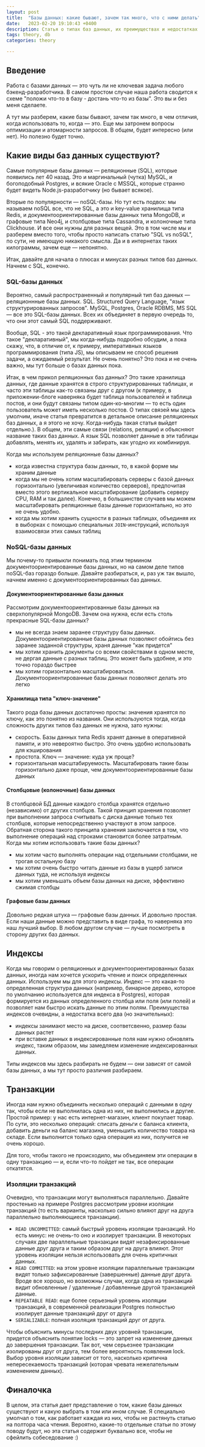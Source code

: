 ```yaml
---
layout: post
title:  "Базы данных: какие бывают, зачем так много, что с ними делать"
date:   2023-02-20 19:10:43 +0400
description: Статья о типах баз данных, их преимуществах и недостатках.
tags: theory, db
categories: theory

---
```


## Введение

Работа с базами данных — это чуть ли не ключевая задача любого бэкенд-разработчика. В самом простом случае наша работа сводится к схеме "положи что-то в базу - достань что-то из базы". Это вы и без меня сделаете.

А тут мы разберем, какие базы бывают, зачем так много, в чем отличия, когда использовать то, когда — это. Еще мы затронем вопросы оптимизации и атомарности запросов. В общем, будет интересно (или нет). Но полезно будет точно.

## Какие виды баз данных существуют?

Самые популярные базы данных — реляционные (SQL), которые появились лет 40 назад. Это и маргинальный (чутка) MySQL, и богоподобный Postgres, и всякие Oracle с MSSQL, которые странно будет видеть Node.js-разработчику (но бывает всякое).

Вторые по популярности — noSQL-базы. Но тут есть подвох: мы называем noSQL все, что не SQL, а это и key-value хранилища типа Redis, и документоориентированные базы данных типа MongoDB, и графовые типа Neo4j, и столбцовые типа Сassandra, и колоночные типа Clickhouse. И все они нужны для разных вещей. Это в том числе мы и разберем вместо того, чтобы просто написать статью "SQL vs noSQL", по сути, не имеющую никакого смысла. Да и в интернетах таких килограммы, зачем еще — непонятно.

Итак, давайте для начала о плюсах и минусах разных типов баз данных. Начнем с SQL, конечно.

### SQL-базы данных

Вероятно, самый распространенный и популярный тип баз данных — реляционнные базы данных. SQL. Structured Query Language, "язык структурированных запросов". MySQL, Postgres, Oracle RDBMS, MS SQL — все это SQL-базы данных. Всех их объединяет в первую очередь то, что они этот самый SQL поддерживают.

Вообще, SQL - это такой декларативный язык программирования. Что такое "декларативный", мы когда-нибудь подробно обсудим, а пока скажу, что, в отличие от, к примеру, императивных языков программирования (типа JS), мы описываем не способ решения задачи, а ожидаемый результат. Не очень понятно? Это пока и не очень важно, мы тут больше о базах данных пока.

Итак, в чем прикол реляционных баз данных? Это такие хранилища данных, где данные хранятся в строго структурированных таблицах, и часто эти таблицы как-то связаны друг с другом (к примеру, в приложении-блоге наверняка будет таблица пользователей и таблица постов, и они будут связаны типом один-ко-многим — то есть один пользователь может иметь несколько постов. О типах связей мы здесь умолчим, иначе статья превратится в детальное описание реляционных баз данных, а я этого не хочу. Когда-нибудь такая статья выйдет отдельно.). В общем, эти самые связи (relations, реляции) и объясняют название таких баз данных. А язык SQL позволяет данные в эти таблицы добавлять, менять их, удалять и забирать, как угодно их комбинируя.

Когда мы используем реляционные базы данных?

- когда известна структура базы данных, то, в какой форме мы храним данные
- когда мы не очень хотим масштабировать серверы с базой данных горизонтально (увеличивая количество серверов), предпочитая вместо этого вертикальное масштабирование (добавить серверу CPU, RAM и так далее). Конечно, в большинстве случаев мы можем масштабировать реляционные базы данные горизонтально, но это не очень удобно.
- когда мы хотим хранить сущности в разных таблицах, объединяя их в выборках с помощью специальных `JOIN`-инструкций, используя взаимосвязи этих самых таблиц

### NoSQL-базы данных

Мы почему-то привыкли понимать под этим термином документоориентированные базы данных, но на самом деле типов noSQL-баз гораздо больше. Давайте разбираться, и, раз уж так вышло, начнем именно с документоориентированных баз данных.

#### Документоориентированные базы данных

Рассмотрим документоориентированные базы данных на сверхпопулярной MongoDB. Зачем она нужна, если есть столь прекрасные SQL-базы данных?

- мы не всегда знаем заранее структуру базы данных. Документоориентированные базы данных позволяют обойтись без заранее заданной структуры, храня данные "как придется"
- мы хотим хранить документы со всеми свойствами в одном месте, не дергая данные с разных таблиц. Это может быть удобнее, и это точно гораздо быстрее
- мы хотим горизонтально масштабироваться. Документоориентированные базы данных позволяют делать это легко

#### Хранилища типа "ключ-значение"

Такого рода базы данных достаточно просты: значения хранятся по ключу, как это понятно из названия. Они используются тогда, когда сложность других типов баз данных не нужна, зато нужны:

- скорость. Базы данных типа Redis хранят данные в оперативной памяти, и это невероятно быстро. Это очень удобно использовать для кэширования
- простота. Ключ — значение: куда уж проще?
- горизонтальная масштабируемость. Масштабировать такие базы горизонтально даже проще, чем документоориентированные базы данных

#### Столбцовые (колоночные) базы данных

В столбцовой БД данные каждого столбца хранятся отдельно (независимо) от других столбцов. Такой принцип хранения позволяет при выполнении запроса считывать с диска данные только тех столбцов, которые непосредственно участвуют в этом запросе. Обратная сторона такого принципа хранения заключается в том, что выполнение операций над строками становится более затратным.
Когда мы хотим использовать такие базы данных?

- мы хотим часто выполнять операции над отдельными столбцами, не трогая остальную базу
- мы хотим очень быстро читать данные из базы в ущерб записи данных туда, не используя индексы
- мы хотим уменьшать объем базы данных на диске, эффективно сжимая столбцы

#### Графовые базы данных

Довольно редкая штука — графовые базы данных. И довольно простая. Если наши данные можно представить в виде графа, то наверняка это наш лучший выбор. В любом другом случае — лучше посмотреть в сторону других баз данных.

## Индексы

Когда мы говорим о реляционных и документоориентированных базах данных, иногда нам хочется ускорить чтение и поиск определенных данных. Используем мы для этого индексы. Индекс — это какая-то определенная структура данных (например, бинарное дерево, которое по умолчанию используется для индекса в Postgres), которая формируется из данных определенного столбца или поля (или полей) и позволяет нам быстро искать данные по этим полям. Преимущества индексов очевидны, а недостатка всего два (но значительных):

- индексы занимают место на диске, соответсвенно, размер базы данных растет
- при вставке данных в индексированные поля нам нужно обновлять индекс, таким образом, мы замедляем изменение индексированных данных.

Типы индексов мы здесь разбирать не будем — они зависят от самой базы данных, а мы тут просто различия разбираем.

## Транзакции

Иногда нам нужно объединить несколько операций с данными в одну так, чтобы если не выполнилась одна из них, не выполнились и другие. Простой пример: у нас есть интернет-магазин, клиент покупает товар. По сути, это несколько операций: списать деньги с баланса клиента, добавить деньги на баланс магазина, уменьшить количество товара на складе. Если выполнится только одна операция из них, получится не очень хорошо.

Для того, чтобы такого не происходило, мы объединяем эти операции в одну транзакцию — и, если что-то пойдет не так, все операции откатятся.

### Изоляции транзакций

Очевидно, что транзакции могут выполняться параллельно. Давайте простенько на примере Postgres рассмотрим уровни изоляции транзакций (то есть варианты, насколько сильно влияют друг на друга параллельно выполняющиеся транзакции).

- `READ UNCOMMITTED`: самый быстрый уровень изоляции транзакций. Но есть минус: не очень-то оно и изолирует транзакции. В некоторых случаях две параллельные транзакции видят незафиксированные данные друг друга и таким образом друг на друга влияют. Этот уровень изоляции нельзя использовать для очень критичных данных.
- `READ COMMITTED`: на этом уровне изоляции параллельные транзакции видят только зафиксированные (завершенные) данные друг друга. Вроде все хорошо, но возможны случаи, когда одна из транзакций видит обновленные / удаленные / добавленные другой транзакцией данные.
- `REPEATABLE READ`: еще более серьезный уровень изоляции транзакций, в современной реализации Postgres полностью изолирует данные транзакций друг от друга
- `SERIALIZABLE`: полная изоляция транзакций друг от друга. 

Чтобы объяснить минусы последних двух уровней транзакции, придется объяснить понятие locks — это запрет на изменение данных до завершения транзакции. 
Так вот, чем серьезнее транзакции изолированы друг от друга, тем более вероятность появления lock. 
Выбор уровня изоляции зависит от того, насколько критична непересекаемость транзакций (которая чревата нежелательным изменением данных).

## Финалочка

В целом, эта статья дает представление о том, какие базы данных существуют и какую выбрать в том или ином случае. Я специально умолчал о том, как работает каждая из них, чтобы не растянуть статью на полтора часа чтения. Вероятно, какие-то отдельные статьи по этому поводу будут, но эта статья содержит буквально все, чтобы не сфейлить собеседование :)

